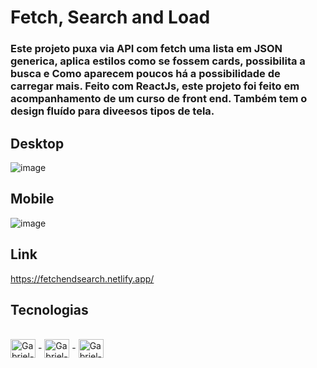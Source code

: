 # Fetch, Search and Load

### Este projeto puxa via API com fetch uma lista em JSON generica, aplica estilos como se fossem cards, possibilita a busca e Como aparecem poucos há a possibilidade de carregar mais. Feito com ReactJs, este projeto foi feito em acompanhamento de um curso de front end. Também tem o design fluído para diveesos tipos de tela. 

## Desktop
![image](https://user-images.githubusercontent.com/81561554/231017066-e20a6513-d830-4970-a4e4-96a4286e98f4.png)

## Mobile
![image](https://user-images.githubusercontent.com/81561554/231017188-c0c3cf0e-d965-4d7c-8b78-3df902b1a8d9.png)

## Link
https://fetchendsearch.netlify.app/

## Tecnologias
<div style="display: inline_block"><br>
  <img align="center" alt="Gabriel-HTML" height="30" width="40" src="https://cdn.jsdelivr.net/gh/devicons/devicon/icons/react/react-original.svg"> -
  <img align="center" alt="Gabriel-CSS" height="30" width="40" src="https://cdn.jsdelivr.net/gh/devicons/devicon/icons/css3/css3-original.svg"> -
  <img align="center" alt="Gabriel-CSS" height="30" width="40" src="https://cdn.jsdelivr.net/gh/devicons/devicon/icons/html5/html5-original.svg">
</div>


